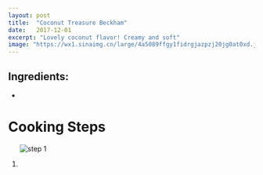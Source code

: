 ```yaml
---
layout: post
title:  "Coconut Treasure Beckham"
date:   2017-12-01
excerpt: "Lovely coconut flavor! Creamy and soft"
image: "https://wx1.sinaimg.cn/large/4a5089ffgy1fidrgjazpzj20jg0at0xd.jpg"
---
```


## Ingredients:

<ul>
    <li></li>
</ul>

# Cooking Steps
  <ol>
      <p><img src="" alt="step 1"/></p>
      <p><li></li><p/>
      

